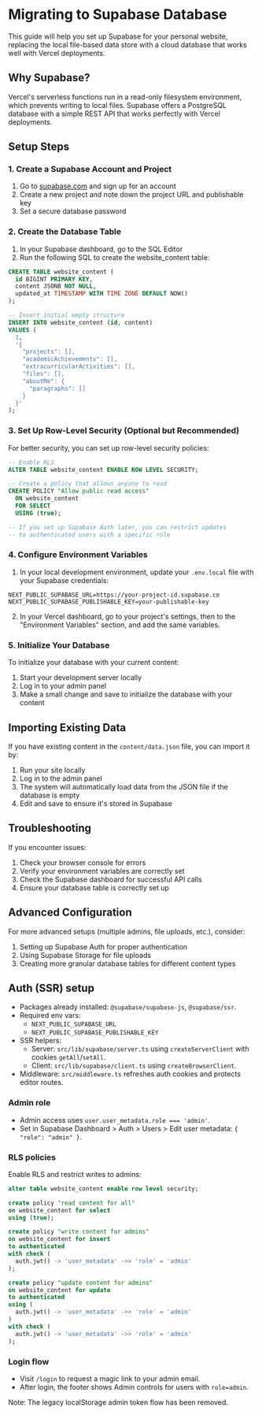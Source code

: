 # Migrating to Supabase Database

This guide will help you set up Supabase for your personal website, replacing the local file-based data store with a cloud database that works well with Vercel deployments.

## Why Supabase?

Vercel's serverless functions run in a read-only filesystem environment, which prevents writing to local files. Supabase offers a PostgreSQL database with a simple REST API that works perfectly with Vercel deployments.

## Setup Steps

### 1. Create a Supabase Account and Project

1. Go to [supabase.com](https://supabase.com/) and sign up for an account
2. Create a new project and note down the project URL and publishable key
3. Set a secure database password

### 2. Create the Database Table

1. In your Supabase dashboard, go to the SQL Editor
2. Run the following SQL to create the website_content table:

```sql
CREATE TABLE website_content (
  id BIGINT PRIMARY KEY,
  content JSONB NOT NULL,
  updated_at TIMESTAMP WITH TIME ZONE DEFAULT NOW()
);

-- Insert initial empty structure
INSERT INTO website_content (id, content)
VALUES (
  1, 
  '{
    "projects": [],
    "academicAchievements": [],
    "extracurricularActivities": [],
    "files": [],
    "aboutMe": {
      "paragraphs": []
    }
  }'
);
```

### 3. Set Up Row-Level Security (Optional but Recommended)

For better security, you can set up row-level security policies:

```sql
-- Enable RLS
ALTER TABLE website_content ENABLE ROW LEVEL SECURITY;

-- Create a policy that allows anyone to read
CREATE POLICY "Allow public read access" 
  ON website_content 
  FOR SELECT 
  USING (true);

-- If you set up Supabase Auth later, you can restrict updates
-- to authenticated users with a specific role
```

### 4. Configure Environment Variables

1. In your local development environment, update your `.env.local` file with your Supabase credentials:

```
NEXT_PUBLIC_SUPABASE_URL=https://your-project-id.supabase.co
NEXT_PUBLIC_SUPABASE_PUBLISHABLE_KEY=your-publishable-key
```

2. In your Vercel dashboard, go to your project's settings, then to the "Environment Variables" section, and add the same variables.

### 5. Initialize Your Database

To initialize your database with your current content:

1. Start your development server locally
2. Log in to your admin panel
3. Make a small change and save to initialize the database with your content

## Importing Existing Data

If you have existing content in the `content/data.json` file, you can import it by:

1. Run your site locally
2. Log in to the admin panel
3. The system will automatically load data from the JSON file if the database is empty
4. Edit and save to ensure it's stored in Supabase

## Troubleshooting

If you encounter issues:

1. Check your browser console for errors
2. Verify your environment variables are correctly set
3. Check the Supabase dashboard for successful API calls
4. Ensure your database table is correctly set up

## Advanced Configuration

For more advanced setups (multiple admins, file uploads, etc.), consider:

1. Setting up Supabase Auth for proper authentication
2. Using Supabase Storage for file uploads
3. Creating more granular database tables for different content types 

## Auth (SSR) setup

- Packages already installed: `@supabase/supabase-js`, `@supabase/ssr`.
- Required env vars:
  - `NEXT_PUBLIC_SUPABASE_URL`
  - `NEXT_PUBLIC_SUPABASE_PUBLISHABLE_KEY`
- SSR helpers:
  - Server: `src/lib/supabase/server.ts` using `createServerClient` with cookies `getAll`/`setAll`.
  - Client: `src/lib/supabase/client.ts` using `createBrowserClient`.
- Middleware: `src/middleware.ts` refreshes auth cookies and protects editor routes.

### Admin role

- Admin access uses `user.user_metadata.role === 'admin'`.
- Set in Supabase Dashboard > Auth > Users > Edit user metadata:
  `{ "role": "admin" }`.

### RLS policies

Enable RLS and restrict writes to admins:

```sql
alter table website_content enable row level security;

create policy "read content for all"
on website_content for select
using (true);

create policy "write content for admins"
on website_content for insert
to authenticated
with check (
  auth.jwt() -> 'user_metadata' ->> 'role' = 'admin'
);

create policy "update content for admins"
on website_content for update
to authenticated
using (
  auth.jwt() -> 'user_metadata' ->> 'role' = 'admin'
)
with check (
  auth.jwt() -> 'user_metadata' ->> 'role' = 'admin'
);
```

### Login flow

- Visit `/login` to request a magic link to your admin email.
- After login, the footer shows Admin controls for users with `role=admin`.

Note: The legacy localStorage admin token flow has been removed.